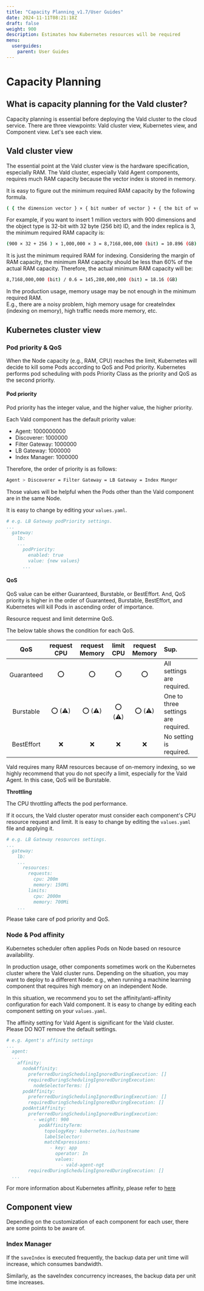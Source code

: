 ```yaml
---
title: "Capacity Planning_v1.7/User Guides"
date: 2024-11-11T08:21:18Z
draft: false
weight: 900
description: Estimates how Kubernetes resources will be required
menu:
  userguides:
    parent: User Guides
---
```


# Capacity Planning

## What is capacity planning for the Vald cluster?

Capacity planning is essential before deploying the Vald cluster to the cloud service.
There are three viewpoints: Vald cluster view, Kubernetes view, and Component view.
Let's see each view.

## Vald cluster view

The essential point at the Vald cluster view is the hardware specification, especially RAM.
The Vald cluster, especially Vald Agent components, requires much RAM capacity because the vector index is stored in memory.

It is easy to figure out the minimum required RAM capacity by the following formula.

```bash
( { the dimension vector } × { bit number of vector } + { the bit of vectors ID string } ) × { the maximum number of the vector } × { the index replica }
```

For example, if you want to insert 1 million vectors with 900 dimensions and the object type is 32-bit with 32 byte (256 bit) ID, and the index replica is 3, the minimum required RAM capacity is:

```bash
(900 × 32 + 256 ) × 1,000,000 × 3 = 8,7168,000,000 (bit) = 10.896 (GB)
```

It is just the minimum required RAM for indexing.
Considering the margin of RAM capacity, the minimum RAM capacity should be less than 60% of the actual RAM capacity.
Therefore, the actual minimum RAM capacity will be:

```bash
8,7168,000,000 (bit) / 0.6 = 145,280,000,000 (bit) = 18.16 (GB)
```

<div class="warn">
In the production usage, memory usage may be not enough in the minimum required RAM.<BR>
E.g., there are a noisy problem, high memory usage for createIndex (indexing on memory), high traffic needs more memory, etc.
</div>

## Kubernetes cluster view

### Pod priority & QoS

When the Node capacity (e.g., RAM, CPU) reaches the limit, Kubernetes will decide to kill some Pods according to QoS and Pod priority.
Kubernetes performs pod scheduling with pods Priority Class as the priority and QoS as the second priority.

#### Pod priority

Pod priority has the integer value, and the higher value, the higher priority.

Each Vald component has the default priority value:

- Agent: 1000000000
- Discoverer: 1000000
- Filter Gateway: 1000000
- LB Gateway: 1000000
- Index Manager: 1000000

Therefore, the order of priority is as follows:

```bash
Agent > Discoverer = Filter Gateway = LB Gateway = Index Manger
```

Those values will be helpful when the Pods other than the Vald component are in the same Node.

It is easy to change by editing your `values.yaml`.

```yaml
# e.g. LB Gateway podPriority settings.
...
  gateway:
    lb:
    ...
      podPriority:
        enabled: true
        value: {new values}
      ...
```

#### QoS

QoS value can be either Guaranteed, Burstable, or BestEffort.
And, QoS priority is higher in the order of Guaranteed, Burstable, BestEffort, and Kubernetes will kill Pods in ascending order of importance.

Resource request and limit determine QoS.

The below table shows the condition for each QoS.

|    QoS     |   request CPU   | request Memory  |    limit CPU    | request Memory  | Sup.                                |
| :--------: | :-------------: | :-------------: | :-------------: | :-------------: | :---------------------------------- |
| Guaranteed |       :o:       |       :o:       |       :o:       |       :o:       | All settings are required.          |
| Burstable  | :o: (:warning:) | :o: (:warning:) | :o: (:warning:) | :o: (:warning:) | One to three settings are required. |
| BestEffort |       :x:       |       :x:       |       :x:       |       :x:       | No setting is required.             |

Vald requires many RAM resources because of on-memory indexing, so we highly recommend that you do not specify a limit, especially for the Vald Agent.
In this case, QoS will be Burstable.

**Throttling**

The CPU throttling affects the pod performance.

If it occurs, the Vald cluster operator must consider each component's CPU resource request and limit.
It is easy to change by editing the `values.yaml` file and applying it.

```yaml
# e.g. LB Gateway resources settings.
...
  gateway:
    lb:
    ...
      resources:
        requests:
          cpu: 200m
          memory: 150Mi
        limits:
          cpu: 2000m
          memory: 700Mi
    ...
```

<div class="warning">
Please take care of pod priority and QoS.
</div>

### Node & Pod affinity

Kubernetes scheduler often applies Pods on Node based on resource availability.

In production usage, other components sometimes work on the Kubernetes cluster where the Vald cluster runs.
Depending on the situation, you may want to deploy to a different Node: e.g., when running a machine learning component that requires high memory on an independent Node.

In this situation, we recommend you to set the affinity/anti-affinity configuration for each Vald component.
It is easy to change by editing each component setting on your `values.yaml`.

<div class="warning">
The affinity setting for Vald Agent is significant for the Vald cluster.<BR>
Please DO NOT remove the default settings.
</div>

```yaml
# e.g. Agent's affinity settings
...
  agent:
  ...
    affinity:
      nodeAffinity:
        preferredDuringSchedulingIgnoredDuringExecution: []
        requiredDuringSchedulingIgnoredDuringExecution:
          nodeSelectorTerms: []
      podAffinity:
        preferredDuringSchedulingIgnoredDuringExecution: []
        requiredDuringSchedulingIgnoredDuringExecution: []
      podAntiAffinity:
        preferredDuringSchedulingIgnoredDuringExecution:
          - weight: 900
            podAffinityTerm:
              topologyKey: kubernetes.io/hostname
              labelSelector:
              matchExpressions:
                - key: app
                  operator: In
                  values:
                    - vald-agent-ngt
        requiredDuringSchedulingIgnoredDuringExecution: []
  ...
```

For more information about Kubernetes affinity, please refer to [here](https://kubernetes.io/docs/concepts/scheduling-eviction/assign-pod-node/#affinity-and-anti-affinity)

## Component view

Depending on the customization of each component for each user, there are some points to be aware of.

### Index Manager

If the `saveIndex` is executed frequently, the backup data per unit time will increase, which consumes bandwidth.

Similarly, as the saveIndex concurrency increases, the backup data per unit time increases.
